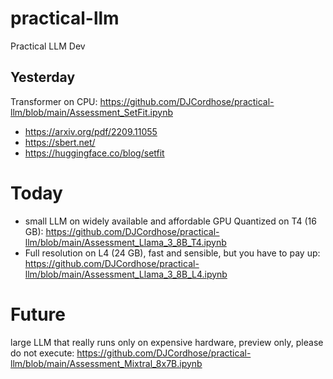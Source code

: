 # practical-llm
Practical LLM Dev


## Yesterday 
Transformer on CPU: https://github.com/DJCordhose/practical-llm/blob/main/Assessment_SetFit.ipynb

* https://arxiv.org/pdf/2209.11055
* https://sbert.net/
* https://huggingface.co/blog/setfit

# Today
* small LLM on widely available and affordable GPU Quantized on T4 (16 GB): https://github.com/DJCordhose/practical-llm/blob/main/Assessment_Llama_3_8B_T4.ipynb
* Full resolution on L4 (24 GB), fast and sensible, but you have to pay up: https://github.com/DJCordhose/practical-llm/blob/main/Assessment_Llama_3_8B_L4.ipynb

# Future 

large LLM that really runs only on expensive hardware, preview only, please do not execute: https://github.com/DJCordhose/practical-llm/blob/main/Assessment_Mixtral_8x7B.ipynb
